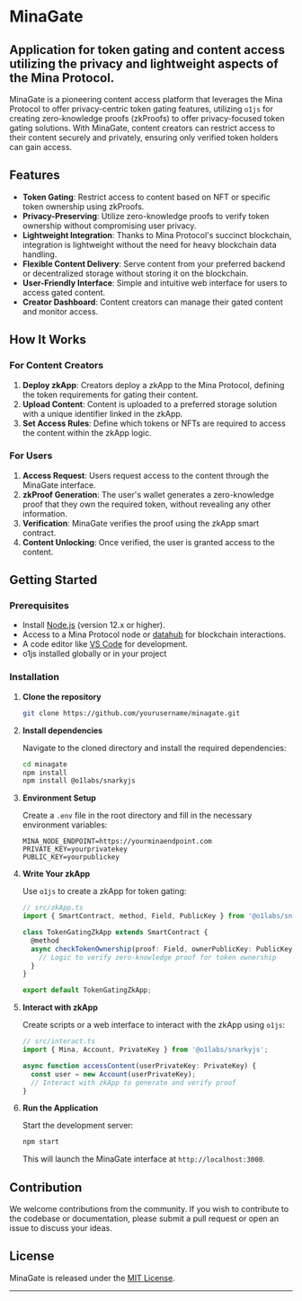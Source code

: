 # MinaGate
Application for token gating and content access utilizing the privacy and lightweight aspects of the Mina Protocol.
---

MinaGate is a pioneering content access platform that leverages the Mina Protocol to offer privacy-centric token gating features, utilizing `o1js` for creating zero-knowledge proofs (zkProofs) to offer privacy-focused token gating solutions. With MinaGate, content creators can restrict access to their content securely and privately, ensuring only verified token holders can gain access.

## Features

- **Token Gating**: Restrict access to content based on NFT or specific token ownership using zkProofs.
- **Privacy-Preserving**: Utilize zero-knowledge proofs to verify token ownership without compromising user privacy.
- **Lightweight Integration**: Thanks to Mina Protocol's succinct blockchain, integration is lightweight without the need for heavy blockchain data handling.
- **Flexible Content Delivery**: Serve content from your preferred backend or decentralized storage without storing it on the blockchain.
- **User-Friendly Interface**: Simple and intuitive web interface for users to access gated content.
- **Creator Dashboard**: Content creators can manage their gated content and monitor access.

## How It Works

### For Content Creators

1. **Deploy zkApp**: Creators deploy a zkApp to the Mina Protocol, defining the token requirements for gating their content.
2. **Upload Content**: Content is uploaded to a preferred storage solution with a unique identifier linked in the zkApp.
3. **Set Access Rules**: Define which tokens or NFTs are required to access the content within the zkApp logic.

### For Users

1. **Access Request**: Users request access to the content through the MinaGate interface.
2. **zkProof Generation**: The user's wallet generates a zero-knowledge proof that they own the required token, without revealing any other information.
3. **Verification**: MinaGate verifies the proof using the zkApp smart contract.
4. **Content Unlocking**: Once verified, the user is granted access to the content.

## Getting Started

### Prerequisites

- Install [Node.js](https://nodejs.org/) (version 12.x or higher).
- Access to a Mina Protocol node or [datahub](https://mina.datahub.figment.io/) for blockchain interactions.
- A code editor like [VS Code](https://code.visualstudio.com/) for development.
- o1js installed globally or in your project


### Installation

1. **Clone the repository**

   ```sh
   git clone https://github.com/yourusername/minagate.git
   ```

2. **Install dependencies**

   Navigate to the cloned directory and install the required dependencies:

   ```sh
   cd minagate
   npm install
   npm install @o1labs/snarkyjs
   ```

3. **Environment Setup**

   Create a `.env` file in the root directory and fill in the necessary environment variables:

   ```
   MINA_NODE_ENDPOINT=https://yourminaendpoint.com
   PRIVATE_KEY=yourprivatekey
   PUBLIC_KEY=yourpublickey
   ```
   
4. **Write Your zkApp**

   Use `o1js` to create a zkApp for token gating:

   ```typescript
   // src/zkApp.ts
   import { SmartContract, method, Field, PublicKey } from '@o1labs/snarkyjs';

   class TokenGatingZkApp extends SmartContract {
     @method
     async checkTokenOwnership(proof: Field, ownerPublicKey: PublicKey) {
       // Logic to verify zero-knowledge proof for token ownership
     }
   }

   export default TokenGatingZkApp;
   ```

5. **Interact with zkApp**

   Create scripts or a web interface to interact with the zkApp using `o1js`:

   ```typescript
   // src/interact.ts
   import { Mina, Account, PrivateKey } from '@o1labs/snarkyjs';

   async function accessContent(userPrivateKey: PrivateKey) {
     const user = new Account(userPrivateKey);
     // Interact with zkApp to generate and verify proof
   }
   ```
6. **Run the Application**

   Start the development server:

   ```sh
   npm start
   ```

   This will launch the MinaGate interface at `http://localhost:3000`.

## Contribution

We welcome contributions from the community. If you wish to contribute to the codebase or documentation, please submit a pull request or open an issue to discuss your ideas.

## License

MinaGate is released under the [MIT License](LICENSE).

---
